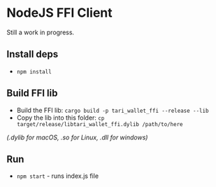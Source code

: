 # NodeJS FFI Client

Still a work in progress.

## Install deps

- `npm install`

## Build FFI lib

- Build the FFI lib: `cargo build -p tari_wallet_ffi --release --lib`
- Copy the lib into this folder: `cp target/release/libtari_wallet_ffi.dylib /path/to/here`

_(.dylib for macOS, .so for Linux, .dll for windows)_

## Run

- `npm start` - runs index.js file
